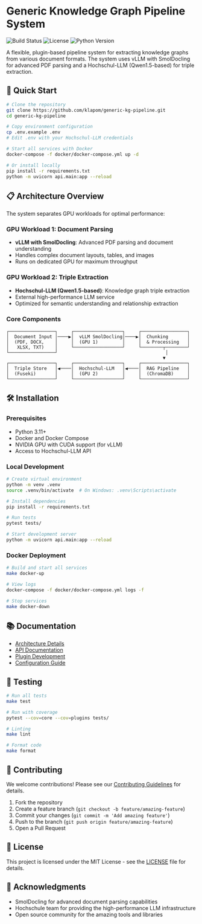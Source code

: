 # Generic Knowledge Graph Pipeline System

![Build Status](https://img.shields.io/github/actions/workflow/status/klapom/generic-kg-pipeline/ci.yml?branch=main)
![License](https://img.shields.io/badge/license-MIT-blue.svg)
![Python Version](https://img.shields.io/badge/python-3.11%2B-blue.svg)

A flexible, plugin-based pipeline system for extracting knowledge graphs from various document formats. The system uses vLLM with SmolDocling for advanced PDF parsing and a Hochschul-LLM (Qwen1.5-based) for triple extraction.

## 🚀 Quick Start

```bash
# Clone the repository
git clone https://github.com/klapom/generic-kg-pipeline.git
cd generic-kg-pipeline

# Copy environment configuration
cp .env.example .env
# Edit .env with your Hochschul-LLM credentials

# Start all services with Docker
docker-compose -f docker/docker-compose.yml up -d

# Or install locally
pip install -r requirements.txt
python -m uvicorn api.main:app --reload
```

## 📋 Architecture Overview

The system separates GPU workloads for optimal performance:

### GPU Workload 1: Document Parsing
- **vLLM with SmolDocling**: Advanced PDF parsing and document understanding
- Handles complex document layouts, tables, and images
- Runs on dedicated GPU for maximum throughput

### GPU Workload 2: Triple Extraction
- **Hochschul-LLM (Qwen1.5-based)**: Knowledge graph triple extraction
- External high-performance LLM service
- Optimized for semantic understanding and relationship extraction

### Core Components
```
┌─────────────────┐     ┌──────────────────┐     ┌─────────────────┐
│  Document Input │────▶│  vLLM SmolDocling│────▶│  Chunking       │
│  (PDF, DOCX,    │     │  (GPU 1)         │     │  & Processing   │
│   XLSX, TXT)    │     └──────────────────┘     └────────┬────────┘
└─────────────────┘                                        │
                                                          ▼
┌─────────────────┐     ┌──────────────────┐     ┌─────────────────┐
│  Triple Store   │◀────│  Hochschul-LLM   │◀────│  RAG Pipeline   │
│  (Fuseki)       │     │  (GPU 2)         │     │  (ChromaDB)     │
└─────────────────┘     └──────────────────┘     └─────────────────┘
```

## 🛠️ Installation

### Prerequisites
- Python 3.11+
- Docker and Docker Compose
- NVIDIA GPU with CUDA support (for vLLM)
- Access to Hochschul-LLM API

### Local Development
```bash
# Create virtual environment
python -m venv .venv
source .venv/bin/activate  # On Windows: .venv\Scripts\activate

# Install dependencies
pip install -r requirements.txt

# Run tests
pytest tests/

# Start development server
python -m uvicorn api.main:app --reload
```

### Docker Deployment
```bash
# Build and start all services
make docker-up

# View logs
docker-compose -f docker/docker-compose.yml logs -f

# Stop services
make docker-down
```

## 📚 Documentation

- [Architecture Details](docs/ARCHITECTURE.md)
- [API Documentation](docs/API.md)
- [Plugin Development](docs/PLUGINS.md)
- [Configuration Guide](docs/CONFIGURATION.md)

## 🧪 Testing

```bash
# Run all tests
make test

# Run with coverage
pytest --cov=core --cov=plugins tests/

# Linting
make lint

# Format code
make format
```

## 🤝 Contributing

We welcome contributions! Please see our [Contributing Guidelines](CONTRIBUTING.md) for details.

1. Fork the repository
2. Create a feature branch (`git checkout -b feature/amazing-feature`)
3. Commit your changes (`git commit -m 'Add amazing feature'`)
4. Push to the branch (`git push origin feature/amazing-feature`)
5. Open a Pull Request

## 📄 License

This project is licensed under the MIT License - see the [LICENSE](LICENSE) file for details.

## 🙏 Acknowledgments

- SmolDocling for advanced document parsing capabilities
- Hochschule team for providing the high-performance LLM infrastructure
- Open source community for the amazing tools and libraries